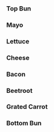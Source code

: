 <h3>Top Bun</h3>
<h3>Mayo</h3>
<h3>Lettuce</h3>
<h3>Cheese</h3>
<h3>Bacon</h3>
<h3>Beetroot</h3>
<h3>Grated Carrot</h3>
<h3>Bottom Bun</h3>
